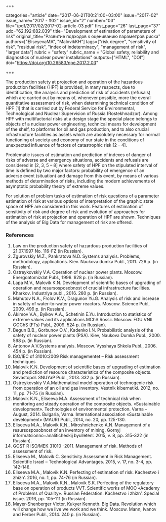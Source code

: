 +++

categories="article"
date="2017-06-21T00:21:00+03:00"
issue="2017-02"
issue_name="2017 - #02"
issue_id="2"
number="03"
file="/pdf/2017/02/2017-02-article-03.pdf"
first_page="26"
last_page="37"
udc="62.192:682.039"
title="Development of estimation of parameters of risk"
original_title="Развитие подходов к оцениванию параметров риска"
authors=["EliseyevaMA", "MalovikKH"]
tags=["risk degree", "sensitivity of risk", "residual risk", "index of indeterminacy", "management of risk", "larger data"]
rubric = "safety"
rubric_name = "Global safety, reliability and diagnostics of nuclear power installations"
outputs=["HTML", "DOI"]
doi="https://doi.org/10.26583/npe.2017.2.03"

+++

The production safety at projection and operation of the hazardous production facilities (HPF) is provided, in many respects, due to identification, the analysis and prediction of risk of accidents (refusals) which are carried out by means of, whenever possible, more the overall quantitative assessment of risk, when determining technical condition of HPF [1] that is carried out by Federal Service for Environmental, Technological and Nuclear Supervision of Russia (Rostekhnadzor). Among HPF with multifactorial risks at a design stage the special place belongs to objects of a nuclear power engineering, technical means for development of the shelf, to platforms for oil and gas production, and to also crucial infrastructure facilities as assets which are absolutely necessary for normal functioning of society and economy of our state in the conditions of unexpected influence of factors of catastrophic risk [2 – 4].

Problematic issues of estimation and prediction of indexes of danger of risks of adverse and emergency situations, accidents and refusals are considered in [2, 3, 5 – 8] where safety of HPF on the stipulated interval of time is defined by two major factors: probability of emergence of an adverse event (situation) and damage from this event, by means of various methods of determination of risks, including the modern achievements of asymptotic probability theory of extreme values.

For solution of problem tasks of estimation of risk questions of a parameter estimation of risk at various options of interpretation of the graphic state space of HPF are considered in this work. Features of estimation of sensitivity of risk and degree of risk and evolution of approaches for estimation of risk at projection and operation of HPF are shown. Techniques of the analysis of Big Data for management of risk are offered.

### References

1. Law on the production safety of hazardous production facilities of 21.07.1997 No. 116-FZ (in Russian).
2. Zgurovskiy M.Z., Pankratova N.D. Systems analysis. Problems, methodology, applications. Kiev. Naukova dumka Publ., 2011. 726 p. (in Russian).
3. Ostreykovskiy V.A. Operation of nuclear power plants. Moscow. Energoatomizdat Publ., 1999. 928 p. (in Russian).
4. Lapa M.V., Malovik K.N. Development of scientific bases of upgrading of operation and resursosposobnost of crucial infrastructure facilities. Kharkov. Industriya publ., 2016. 280 p. (in Russian).
5. Mahutov N.A., Frolov K.V., Dragunov Yu.G. Analysis of risk and increase in safety of water-to-water power reactors. Moscow. Science Publ, 2009. 499 p. (in Russian).
6. Akimov V.A., Byikov A.A., Schetinin E.Yu. Introduction to statistics of extreme values and its applications.MChS Rossii. Moscow. FGU VNII GOChS (FTs) Publ., 2009. 524 p. (in Russian).
7. Begun В.В., Gorbunov O.V., Kadenko I.N. Probabilistic analysis of the safety of nuclear power plants (PSA). Kiev, Naukova Dumka Publ., 2000. 568 p. (in Russian).
8. Antonov A.V.Systems analysis. Moscow. Vysshaya Shkola Publ., 2006. 454 p. (in Russian).
9. ISO/IEC of 31010:2009 Risk managementet – Risk assessment techniques
10. Malovik K.N. Development of scientific bases of upgrading of estimation and prediction of resource characteristics of the composite objects. Sevastopol. SNUYaP Publ., 2013. 332 p. (in Russian).
11. Ostreykovskiy V.A.Mathematical model operation of technogenic risk from operation of an oil and gas inventory. Vestnik kibernetiki. 2012, no. 11, pp. 71-75 (in Russian).
12. Malovik K.N., Eliseeva M.A. Assessment of technical risk when monitoring and steady operation of the composite objects. «Sustainable development». Technologies of environmental protection. Varna – August, 2014. Bulgaria, Varna. International association «Sustainable development» (MAUR) Publ., 2014, no. 20, pp. 125-130.
13. Eliseeva M.A., Malovik K.N., Miroshnichenko A.N. Management of a resursosposobnost of an inventory of mining. Gornyj informatsionno+analiticheskij byulleten’. 2015, v. 8, pp. 315-322 (in Russian).
14. GOST R ISO/MEK 31010 -2011. Management of risk. Methods of assessment of risk.
15. Eliseeva M., Malovik C. Sensitivity Assessment in Risk Management. Scientific Israel – Technological Advantages. 2015, v. 17, no. 3-4, pp. 142-148.
16. Eliseeva M.A., Malovik K.N. Perfecting of estimation of risk. Kachestvo i zhizn’. 2016, no. 1, pp. 74-76 (in Russian).
17. Eliseeva M.A., Malovik K.N., Malovik S.K. Perfecting of the regulatory base on operation of products VVT. Scientific works of MOO «Academy of Problems of Quality». Russian Federation. Kachestvo i zhizn’. Special issue. 2016, pp. 105-111 (in Russian).
18. Mayer-Shenberger Victor, Kukyer Kenneth. Big Data. Revolution which will change how we live we work and we think. Moscow. Mann, Ivanov and Ferber Publ., 2014. 240 p. (in Russian).